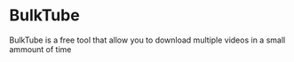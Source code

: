 # BulkTube

BulkTube is a free tool that allow you to download multiple videos in a small ammount of time
